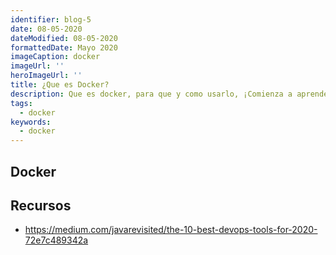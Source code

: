 ```yaml
---
identifier: blog-5
date: 08-05-2020
dateModified: 08-05-2020
formattedDate: Mayo 2020
imageCaption: docker
imageUrl: ''
heroImageUrl: ''
title: ¿Que es Docker?
description: Que es docker, para que y como usarlo, ¡Comienza a aprender Aquí!
tags:
  - docker
keywords:
  - docker
---
```


## Docker

## Recursos

- https://medium.com/javarevisited/the-10-best-devops-tools-for-2020-72e7c489342a
